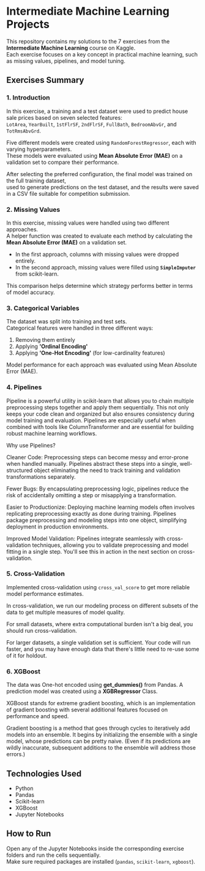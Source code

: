 # Intermediate Machine Learning Projects

This repository contains my solutions to the 7 exercises from the **Intermediate Machine Learning** course on Kaggle.  
Each exercise focuses on a key concept in practical machine learning, such as missing values, pipelines, and model tuning.

## Exercises Summary

### 1. Introduction

In this exercise, a training and a test dataset were used to predict house sale prices based on seven selected features:  
`LotArea`, `YearBuilt`, `1stFlrSF`, `2ndFlrSF`, `FullBath`, `BedroomAbvGr`, and `TotRmsAbvGrd`.

Five different models were created using `RandomForestRegressor`, each with varying hyperparameters.  
These models were evaluated using **Mean Absolute Error (MAE)** on a validation set to compare their performance.

After selecting the preferred configuration, the final model was trained on the full training dataset,  
used to generate predictions on the test dataset, and the results were saved in a CSV file suitable for competition submission.

### 2. Missing Values
In this exercise, missing values were handled using two different approaches.  
A helper function was created to evaluate each method by calculating the **Mean Absolute Error (MAE)** on a validation set.

- In the first approach, columns with missing values were dropped entirely.  
- In the second approach, missing values were filled using **`SimpleImputer`** from scikit-learn.

This comparison helps determine which strategy performs better in terms of model accuracy.

### 3. Categorical Variables
The dataset was split into training and test sets.  
Categorical features were handled in three different ways:  
1. Removing them entirely  
2. Applying **'Ordinal Encoding'**  
3. Applying **'One-Hot Encoding'** (for low-cardinality features)  

Model performance for each approach was evaluated using Mean Absolute Error (MAE).

### 4. Pipelines
Pipeline is a powerful utility in scikit-learn that allows you to chain multiple preprocessing steps together and apply them sequentially. 
This not only keeps your code clean and organized but also ensures consistency during model training and evaluation.
Pipelines are especially useful when combined with tools like ColumnTransformer and are essential for building robust machine learning workflows.

Why use Pipelines?

Cleaner Code: Preprocessing steps can become messy and error-prone when handled manually. Pipelines abstract these steps into a single, well-structured object
eliminating the need to track training and validation transformations separately.

Fewer Bugs: By encapsulating preprocessing logic, pipelines reduce the risk of accidentally omitting a step or misapplying a transformation.

Easier to Productionize: Deploying machine learning models often involves replicating preprocessing exactly as done during training. Pipelines package preprocessing
and modeling steps into one object, simplifying deployment in production environments.

Improved Model Validation: Pipelines integrate seamlessly with cross-validation techniques, allowing you to validate preprocessing and model fitting in a single step.
You'll see this in action in the next section on cross-validation.

### 5. Cross-Validation
Implemented cross-validation using `cross_val_score` to get more reliable model performance estimates.  

In cross-validation, we run our modeling process on different subsets of the data to get multiple measures of model quality.

For small datasets, where extra computational burden isn't a big deal, you should run cross-validation.

For larger datasets, a single validation set is sufficient. Your code will run faster, and you may have enough data that there's little need to re-use some of it for holdout.

### 6. XGBoost
The data was One-hot encoded using **get_dummies()** from Pandas.
A prediction model was created using a **XGBRegressor** Class.

XGBoost stands for extreme gradient boosting, which is an implementation of gradient boosting
with several additional features focused on performance and speed. 

Gradient boosting is a method that goes through cycles to iteratively add models into an ensemble.
It begins by initializing the ensemble with a single model, whose predictions can be pretty naive. 
(Even if its predictions are wildly inaccurate, subsequent additions to the ensemble will address those errors.)


## Technologies Used

- Python
- Pandas
- Scikit-learn
- XGBoost
- Jupyter Notebooks

## How to Run

Open any of the Jupyter Notebooks inside the corresponding exercise folders and run the cells sequentially.  
Make sure required packages are installed (`pandas`, `scikit-learn`, `xgboost`).
